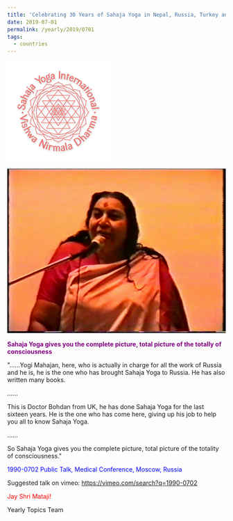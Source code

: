 ```yaml
---
title: 'Celebrating 30 Years of Sahaja Yoga in Nepal, Russia, Turkey and Ukraine, Post 15'
date: 2019-07-01
permalink: /yearly/2019/0701
tags:
  - countries
---
```


![PICTURE 9](/images/image9.png)

![PICTURE 10](/images/image10.png)

<p style="color:purple; text-align:left;">
<b>Sahaja Yoga gives you the complete picture, total picture of the totally of consciousness</b><br>
</p>

"......Yogi Mahajan, here, who is actually in charge for all the work of Russia and he is, he is the one who has brought Sahaja Yoga to Russia. He has also written many books.  

......  

This is Doctor Bohdan from UK, he has done Sahaja Yoga for the last sixteen years. He is the one who has come here, giving up his job to help you all to know Sahaja Yoga.  

......  

So Sahaja Yoga gives you the complete picture, total picture of the totality of consciousness."  

<p style="color:blue;">
1990-0702 Public Talk, Medical Conference, Moscow, Russia
</p>

Suggested talk on vimeo: <a href="https://vimeo.com/search?q=1990-0702"> https://vimeo.com/search?q=1990-0702</a>

<p style="color:red;">Jay Shri Mataji!<br></p>

Yearly Topics Team